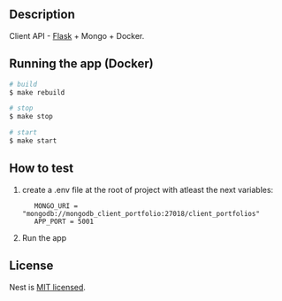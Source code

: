 
## Description

Client API - [Flask](https://flask.palletsprojects.com/en/3.0.x/) + Mongo + Docker.




## Running the app (Docker)

```bash
# build
$ make rebuild

# stop
$ make stop

# start
$ make start

```

## How to test
1. create a .env file at the root of project with atleast the next variables:
   ```
      MONGO_URI = "mongodb://mongodb_client_portfolio:27018/client_portfolios"
      APP_PORT = 5001
   ```
2. Run the app


## License

Nest is [MIT licensed](LICENSE).
